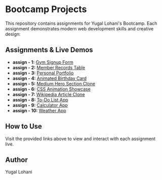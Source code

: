# Bootcamp Projects

This repository contains assignments for Yugal Lohani's Bootcamp. Each assignment demonstrates modern web development skills and creative design:

## Assignments & Live Demos
- **assign - 1:** [Gym Signup Form](https://bootcamp-projects-gamma.vercel.app/)
- **assign - 2:** [Member Records Table](https://assign-2-lime.vercel.app/)
- **assign - 3:** [Personal Portfolio](https://resume-yugal.vercel.app/)
- **assign - 4:** [Animated Birthday Card](https://birthday-card-lyart-two.vercel.app/)
- **assign - 5:** [Medium Hero Section Clone](https://assign5-brown.vercel.app/)
- **assign - 6:** [CSS Animation Showcase](https://assign6-alpha.vercel.app/)
- **assign - 7:** [Wikipedia Article Clone](https://assign7-one.vercel.app/)
- **assign - 8:** [To-Do List App](https://assign8-sigma.vercel.app/)
- **assign - 9:** [Calculator App](https://assign9-rose.vercel.app/)
- **assign - 10:** [Weather App](https://assign10-pied.vercel.app/)

## How to Use
Visit the provided links above to view and interact with each assignment live.

## Author
Yugal Lohani
